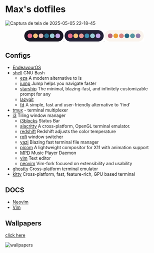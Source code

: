 # Max's dotfiles

![Captura de tela de 2025-05-05 22-18-45](https://github.com/user-attachments/assets/4e46494d-5ef5-4b15-b7df-3584ff18732c)

<p align="center">
  <a href="https://rosepinetheme.com/palette.html#rose-pine">
    <img src="https://raw.githubusercontent.com/rose-pine/rose-pine-theme/main/assets/palette.png" width="125" />
  </a>
  <a href="https://rosepinetheme.com/palette.html#rose-pine-moon">
    <img src="https://raw.githubusercontent.com/rose-pine/rose-pine-theme/main/assets/palette-moon.png" width="125" />
  </a>
  <a href="https://rosepinetheme.com/palette.html#rose-pine-dawn">
    <img src="https://raw.githubusercontent.com/rose-pine/rose-pine-theme/main/assets/palette-dawn.png" width="125" />
  </a>
</p>

## Configs

- [EndeavourOS](https://endeavouros.com/)
- [shell](https://www.gnu.org/software/bash/) GNU Bash
  - [eza](https://github.com/eza-community/eza) A modern alternative to ls
  - [jump](https://github.com/gsamokovarov/jump) Jump helps you navigate faster
  - [starship](https://starship.rs/) The minimal, blazing-fast, and infinitely customizable prompt for any
  - [lazygit](https://github.com/jesseduffield/lazygit)
  - [fd](https://github.com/sharkdp/fd) A simple, fast and user-friendly alternative to 'find'
- [tmux](https://github.com/tmux/tmux) - terminal multiplexer
- [i3](https://i3wm.org/) Tiling window manager
  - [i3blocks](https://github.com/vivien/i3blocks) Status Bar
  - [alacritty](https://ghostty.org/) A cross-platform, OpenGL terminal emulator.
  - [redshift](https://github.com/jonls/redshift) Redshift adjusts the color temperature
  - [rofi](https://github.com/davatorium/rofi) window switcher
  - [yazi](https://github.com/sxyazi/yazi) Blazing fast terminal file manager
  - [picom](https://github.com/yshui/picom) A lightweight compositor for X11 with animation support
  - [MPD](https://github.com/MusicPlayerDaemon/MPD) Music Player Daemon
  - [vim](https://github.com/vim/vim) Text editor
  - [neovim](https://github.com/neovim/neovim) Vim-fork focused on extensibility and usability
- [ghostty](https://ghostty.org/) Cross-platform terminal emulator
- [kitty](https://github.com/kovidgoyal/kitty) Cross-platform, fast, feature-rich, GPU based terminal

## DOCS

- [Neovim](https://github.com/maxmx03/dotfiles/blob/main/.config/nvim/README.md)
- [Vim](https://github.com/maxmx03/dotfiles/blob/main/.vim/README.md)

## Wallpapers

[click here](https://www.canva.com/design/DAGmbIWt6QI/jpMOMzY_aI2BMsWc9yMg0Q/edit?utm_content=DAGmbIWt6QI&utm_campaign=designshare&utm_medium=link2&utm_source=sharebutton)

![wallpapers](https://github.com/user-attachments/assets/d066693e-f078-4998-8c57-033181b3b493)
